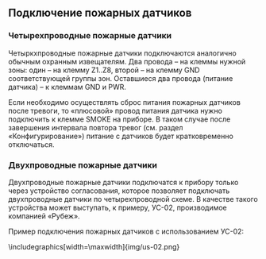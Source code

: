 ## Подключение пожарных датчиков

### Четырехпроводные пожарные датчики

Четыркхпроводные пожарные датчики подключаются аналогично обычным охранным извещателям. Два провода – на клеммы нужной зоны: один – на клемму Z1..Z8, второй – на клемму GND соответствующей группы зон. Оставшиеся два провода (питание датчика) – к клеммам GND и PWR.

Если необходимо осуществлять сброс питания пожарных датчиков после тревоги, то «плюсовой» провод питания датчика нужно подключить к клемме SMOKE на приборе. В таком случае после завершения интервала повтора тревог (см. раздел «Конфигурирование») питание с датчиков будет кратковременно отключаться.

### Двухпроводные пожарные датчики

Двухпроводные пожарные датчики подключатся к прибору только через устройство согласования, которое позволяет подключать двухпроводные датчики по четырехпроводной схеме. В качестве такого устройства может выступать, к примеру, УС-02, производимое компанией «Рубеж».

Пример подключения пожарных датчиков с использованием УС-02:

\includegraphics[width=\maxwidth]{img/us-02.png}

